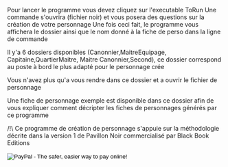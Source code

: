 Pour lancer le programme vous devez cliquez sur l'executable ToRun
Une commande s'ouvrira (fichier noir) et vous posera des questions sur 
la création de votre personnage
Une fois ceci fait, le programme vous affichera le dossier ainsi
que le nom donné à la fiche de perso dans la ligne de commande

Il y'a 6 dossiers disponibles (Canonnier,MaitreEquipage, Capitaine,QuartierMaitre, Maitre Canonnier,Second), ce dossier correspond au poste à bord le plus adapté pour le personnage crée

Vous n'avez plus qu'a vous rendre dans ce dossier et a ouvrir
le fichier de personnage

Une fiche de personnage exemple est disponible dans ce dossier afin de vous expliquer comment décripter les fiches de personnages générés par ce programme

/!\ Ce programme de création de personnage s'appuie sur la méthodologie décrite dans la version 1 de Pavillon Noir commercialisé par Black Book Editions

<!-- Sample of code generated --> 
<form action="https://www.paypal.com/paypalme/alexandreetienne1" method="post" target="_top">
<input type="hidden" name="cmd" value="_s-xclick">
<input type="hidden" name="hosted_button_id" value="RGQ8NSYPA59FL">
<input type="image" src="https://www.paypalobjects.com/en_US/i/btn/btn_donateCC_LG.gif" border="0" name="submit" alt="PayPal - The safer, easier way to pay online!">
<img alt="" border="0" src="https://www.paypalobjects.com/pt_BR/i/scr/pixel.gif" width="1" height="1">
</form>